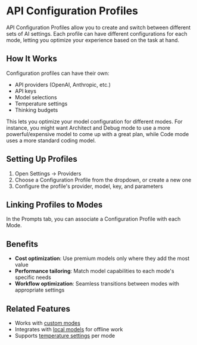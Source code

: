 # API Configuration Profiles

API Configuration Profiles allow you to create and switch between different sets of AI settings. Each profile can have different configurations for each mode, letting you optimize your experience based on the task at hand.

## How It Works

Configuration profiles can have their own:
- API providers (OpenAI, Anthropic, etc.)
- API keys
- Model selections
- Temperature settings
- Thinking budgets

This lets you optimize your model configuration for different modes. For instance, you might want Architect and Debug mode to use a more powerful/expensive model to come up with a great plan, while Code mode uses a more standard coding model.

## Setting Up Profiles

1. Open Settings → Providers
2. Choose a Configuration Profile from the dropdown, or create a new one
3. Configure the profile's provider, model, key, and parameters

## Linking Profiles to Modes

In the <Codicon name="notebook" /> Prompts tab, you can associate a Configuration Profile with each Mode.

## Benefits

- **Cost optimization**: Use premium models only where they add the most value
- **Performance tailoring**: Match model capabilities to each mode's specific needs
- **Workflow optimization**: Seamless transitions between modes with appropriate settings

## Related Features

- Works with [custom modes](custom-modes)
- Integrates with [local models](local-models) for offline work
- Supports [temperature settings](model-temperature) per mode